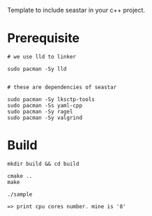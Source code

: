 
Template to include seastar in your c++ project.


# Prerequisite

```
# we use lld to linker

sudo pacman -Sy lld


# these are dependencies of seastar

sudo pacman -Sy lksctp-tools
sudo pacman -Ss yaml-cpp
sudo pacman -Sy ragel
sudo pacman -Sy valgrind

```


# Build

```
mkdir build && cd build

cmake ..
make

./sample

=> print cpu cores number. mine is '8'

```
